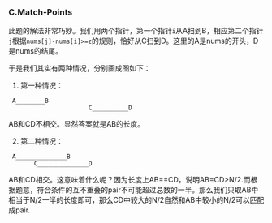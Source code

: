 ### C.Match-Points

此题的解法非常巧妙。我们用两个指针，第一个指针```i```从A扫到B，相应第二个指针```j```根据```nums[j]-nums[i]>=z```的规则，恰好从C扫到D。这里的A是nums的开头，D是nums的结尾。

于是我们其实有两种情况，分别画成图如下：

1. 第一种情况：
```
 A________B
                      C__________D
```                      
AB和CD不相交。显然答案就是AB的长度。


2. 第二种情况：
```
 A______________B
       C______________D
```                      
AB和CD相交。这意味着什么呢？因为长度上AB==CD，说明AB=CD>N/2.而根据题意，符合条件的互不重叠的pair不可能超过总数的一半。那么我们只取AB中相当于N/2一半的长度即可，那么CD中较大的N/2自然和AB中较小的N/2可以匹配成pair.
